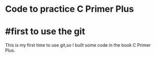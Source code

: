 # Code to practice C Primer Plus
# #first to use the git
This is my first time to use git,so I built some code in the book C Primer Plus.
